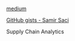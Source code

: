 


[medium](https://towardsdatascience.com/optimizing-warehouse-operations-with-python-part-1-83d02d001845)

[GitHub gists - Samir Saci](https://gist.github.com/samirovic)

Supply Chain Analytics